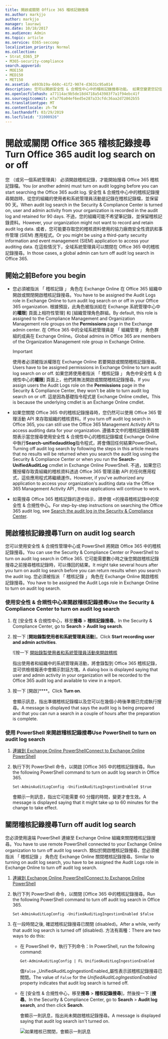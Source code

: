 ```yaml
---
title: 開啟或關閉 Office 365 稽核記錄搜尋
ms.author: markjjo
author: markjjo
manager: laurawi
ms.date: 10/18/2017
ms.audience: Admin
ms.topic: article
ms.service: O365-seccomp
localization_priority: Normal
ms.collection:
- Strat_O365_IP
- M365-security-compliance
search.appverid:
- MOE150
- MED150
- MET150
ms.assetid: e893b19a-660c-41f2-9074-d3631c95a014
description: 您可以開啟安全性 & 合規性中心中的稽核記錄搜尋功能。 如果您變更您記住，您可以啟動隨時如果 off。 關閉稽核記錄搜尋時，系統管理員無法在組織中搜尋使用者和系統管理員活動的 Office 365 稽核記錄檔。
ms.openlocfilehash: a77114ac9b5de18d4718a543983f7a1f94ebc41f
ms.sourcegitcommit: e7a776a04ef6ed5e287a33cfdc36aa2d72862b55
ms.translationtype: MT
ms.contentlocale: zh-TW
ms.lasthandoff: 03/29/2019
ms.locfileid: "31000926"
---
```

# <a name="turn-office-365-audit-log-search-on-or-off"></a><span data-ttu-id="cc673-105">開啟或關閉 Office 365 稽核記錄搜尋</span><span class="sxs-lookup"><span data-stu-id="cc673-105">Turn Office 365 audit log search on or off</span></span>

<span data-ttu-id="cc673-106">您 （或另一個系統管理員） 必須開啟稽核記錄，才能開始搜尋 Office 365 稽核記錄檔。</span><span class="sxs-lookup"><span data-stu-id="cc673-106">You (or another admin) must turn on audit logging before you can start searching the Office 365 audit log.</span></span> <span data-ttu-id="cc673-107">安全性 & 合規性中心中的稽核記錄搜尋開啟時，從您的組織的使用者和系統管理員活動是記錄在稽核記錄檔，並保留 90 天。</span><span class="sxs-lookup"><span data-stu-id="cc673-107">When audit log search in the Security & Compliance Center is turned on, user and admin activity from your organization is recorded in the audit log and retained for 90 days.</span></span> <span data-ttu-id="cc673-108">不過，您的組織可能不希望筆記錄，並保留稽核記錄資料。</span><span class="sxs-lookup"><span data-stu-id="cc673-108">However, your organization might not want to record and retain audit log data.</span></span> <span data-ttu-id="cc673-109">或者，您可能要存取您的稽核資料使用的協力廠商安全性資訊和事件管理 (SIEM) 應用程式。</span><span class="sxs-lookup"><span data-stu-id="cc673-109">Or you might be using a third-party security information and event management (SIEM) application to access your auditing data.</span></span> <span data-ttu-id="cc673-110">在這些情況下，全域系統管理員可以關閉在 Office 365 中的稽核記錄搜尋。</span><span class="sxs-lookup"><span data-stu-id="cc673-110">In those cases, a global admin can turn off audit log search in Office 365.</span></span>
  
## <a name="before-you-begin"></a><span data-ttu-id="cc673-111">開始之前</span><span class="sxs-lookup"><span data-stu-id="cc673-111">Before you begin</span></span>

- <span data-ttu-id="cc673-112">您必須被指派 「 稽核記錄 」 角色在 Exchange Online 在 Office 365 組織中開啟或關閉開啟稽核記錄搜尋。</span><span class="sxs-lookup"><span data-stu-id="cc673-112">You have to be assigned the Audit Logs role in Exchange Online to turn audit log search on or off in your Office 365 organization.</span></span> <span data-ttu-id="cc673-113">根據預設，此角色被指派給在 Exchange 系統管理中心中的**權限**] 頁面上相符性管理] 和 [組織管理角色群組。</span><span class="sxs-lookup"><span data-stu-id="cc673-113">By default, this role is assigned to the Compliance Management and Organization Management role groups on the **Permissions** page in the Exchange admin center.</span></span> <span data-ttu-id="cc673-114">在 Office 365 中的全域系統管理員是 「 組織管理 」 角色群組的成員在 Exchange Online。</span><span class="sxs-lookup"><span data-stu-id="cc673-114">Global admins in Office 365 are members of the Organization Management role group in Exchange Online.</span></span> 
    
    > [!IMPORTANT]
    > <span data-ttu-id="cc673-115">使用者必須被指派權限在 Exchange Online 若要開啟或關閉稽核記錄搜尋。</span><span class="sxs-lookup"><span data-stu-id="cc673-115">Users have to be assigned permissions in Exchange Online to turn audit log search on or off.</span></span> <span data-ttu-id="cc673-116">如果您將使用者指派 「 稽核記錄 」 角色中安全性 & 合規性中心的**權限**] 頁面上，他們將無法開啟或關閉稽核記錄搜尋。</span><span class="sxs-lookup"><span data-stu-id="cc673-116">If you assign users the Audit Logs role on the **Permissions** page in the Security & Compliance Center, they won't be able to turn audit log search on or off.</span></span> <span data-ttu-id="cc673-117">這是因為基礎指令程式是 Exchange Online cmdlet。</span><span class="sxs-lookup"><span data-stu-id="cc673-117">This is because the underlying cmdlet is an Exchange Online cmdlet.</span></span> 
  
- <span data-ttu-id="cc673-118">如果您關閉 Office 365 中的稽核記錄搜尋時，您仍然可以使用 Office 365 管理活動 API 來存取組織的稽核資料。</span><span class="sxs-lookup"><span data-stu-id="cc673-118">If you turn off audit log search in Office 365, you can still use the Office 365 Management Activity API to access auditing data for your organization.</span></span> <span data-ttu-id="cc673-119">遵循本文中的稽核記錄搜尋關閉表示當您搜尋使用安全性 & 合規性中心的稽核記錄檔或 Exchange Online 中執行**Search-unifiedauditlog**指令程式，將會傳回任何結果PowerShell。</span><span class="sxs-lookup"><span data-stu-id="cc673-119">Turning off audit log search by following the steps in this article means that no results will be returned when you search the audit log using the Security & Compliance Center or when you run the **Search-UnifiedAuditLog** cmdlet in Exchange Online PowerShell.</span></span> <span data-ttu-id="cc673-120">不過，如果您已獲授權存取貴組織的稽核資料透過 Office 365 管理活動 API 的任何應用程式，這些應用程式將繼續運作。</span><span class="sxs-lookup"><span data-stu-id="cc673-120">However, if you've authorized any application to access your organization's auditing data via the Office 365 Management Activity API , those applications will continue to work.</span></span> 
    
- <span data-ttu-id="cc673-121">如需搜尋 Office 365 稽核記錄的逐步指示，請參閱 <<c0>的搜尋稽核記錄中的安全性 &amp; 合規性中心。</span><span class="sxs-lookup"><span data-stu-id="cc673-121">For step-by-step instructions on searching the Office 365 audit log, see [Search the audit log in the Security & Compliance Center](search-the-audit-log-in-security-and-compliance.md).</span></span>
    
## <a name="turn-on-audit-log-search"></a><span data-ttu-id="cc673-122">開啟稽核記錄搜尋</span><span class="sxs-lookup"><span data-stu-id="cc673-122">Turn on audit log search</span></span>

<span data-ttu-id="cc673-123">您可以使用安全性 & 合規性管理中心或 PowerShell 將開啟 Office 365 中的稽核記錄搜尋。</span><span class="sxs-lookup"><span data-stu-id="cc673-123">You can use the Security & Compliance Center or PowerShell to turn on audit log search in Office 365.</span></span> <span data-ttu-id="cc673-124">它可能需要數小時之後您開啟稽核記錄搜尋之前搜尋稽核記錄時，可以傳回的結果。</span><span class="sxs-lookup"><span data-stu-id="cc673-124">It might take several hours after you turn on audit log search before you can return results when you search the audit log.</span></span> <span data-ttu-id="cc673-125">您必須被指派 「 稽核記錄 」 角色在 Exchange Online 開啟稽核記錄搜尋。</span><span class="sxs-lookup"><span data-stu-id="cc673-125">You have to be assigned the Audit Logs role in Exchange Online to turn on audit log search.</span></span>
  
### <a name="use-the-security--compliance-center-to-turn-on-audit-log-search"></a><span data-ttu-id="cc673-126">使用安全性 & 合規性中心來開啟稽核記錄搜尋</span><span class="sxs-lookup"><span data-stu-id="cc673-126">Use the Security & Compliance Center to turn on audit log search</span></span>

1. <span data-ttu-id="cc673-127">在 [安全性 & 合規性中心，移至**搜尋** \> **稽核記錄搜尋**。</span><span class="sxs-lookup"><span data-stu-id="cc673-127">In the Security & Compliance Center, go to **Search** \> **Audit log search**.</span></span>
    
2. <span data-ttu-id="cc673-128">按一下 [**開始錄製使用者和系統管理員活動**]。</span><span class="sxs-lookup"><span data-stu-id="cc673-128">Click **Start recording user and admin activities**.</span></span>
    
    ![按一下 [開始錄製使用者和系統管理員活動來開啟稽核](media/39a9d35f-88d0-4bbe-a962-0be2f838e2bf.png)
  
    <span data-ttu-id="cc673-130">指出使用者和組織中的系統管理員活動，將會錄製到 Office 365 稽核記錄，並可供檢視報表中會顯示對話方塊。</span><span class="sxs-lookup"><span data-stu-id="cc673-130">A dialog box is displayed saying that user and admin activity in your organization will be recorded to the Office 365 audit log and available to view in a report.</span></span> 
    
3. <span data-ttu-id="cc673-131">按一下 [開啟]\*\*\*\*。</span><span class="sxs-lookup"><span data-stu-id="cc673-131">Click **Turn on**.</span></span>
    
    <span data-ttu-id="cc673-132">會顯示訊息，指出準備稽核記錄檔以及您可以在幾個小時後準備已完成執行搜尋。</span><span class="sxs-lookup"><span data-stu-id="cc673-132">A message is displayed that says the audit log is being prepared and that you can run a search in a couple of hours after the preparation is complete.</span></span>
    
### <a name="use-powershell-to-turn-on-audit-log-search"></a><span data-ttu-id="cc673-133">使用 PowerShell 來開啟稽核記錄搜尋</span><span class="sxs-lookup"><span data-stu-id="cc673-133">Use PowerShell to turn on audit log search</span></span>

1. [<span data-ttu-id="cc673-134">連線到 Exchange Online PowerShell</span><span class="sxs-lookup"><span data-stu-id="cc673-134">Connect to Exchange Online PowerShell</span></span>](https://go.microsoft.com/fwlink/p/?LinkID=396554)
    
2. <span data-ttu-id="cc673-135">執行下列 PowerShell 命令，以開啟 [Office 365 中的稽核記錄搜尋。</span><span class="sxs-lookup"><span data-stu-id="cc673-135">Run the following PowerShell command to turn on audit log search in Office 365.</span></span>
    
    ```
    Set-AdminAuditLogConfig -UnifiedAuditLogIngestionEnabled $true
    ```

    <span data-ttu-id="cc673-136">會顯示一則訊息，指出它可能需要 60 分鐘的時間，變更才會生效。</span><span class="sxs-lookup"><span data-stu-id="cc673-136">A message is displayed saying that it might take up to 60 minutes for the change to take effect.</span></span>
  
## <a name="turn-off-audit-log-search"></a><span data-ttu-id="cc673-137">關閉稽核記錄搜尋</span><span class="sxs-lookup"><span data-stu-id="cc673-137">Turn off audit log search</span></span>

<span data-ttu-id="cc673-138">您必須使用遠端 PowerShell 連線至 Exchange Online 組織來關閉稽核記錄搜尋。</span><span class="sxs-lookup"><span data-stu-id="cc673-138">You have to use remote PowerShell connected to your Exchange Online organization to turn off audit log search.</span></span> <span data-ttu-id="cc673-139">類似於開啟稽核記錄搜尋，您必須被指派 「 稽核記錄 」 角色在 Exchange Online 關閉稽核記錄搜尋。</span><span class="sxs-lookup"><span data-stu-id="cc673-139">Similar to turning on audit log search, you have to be assigned the Audit Logs role in Exchange Online to turn off audit log search.</span></span>
  
1. [<span data-ttu-id="cc673-140">連線到 Exchange Online PowerShell</span><span class="sxs-lookup"><span data-stu-id="cc673-140">Connect to Exchange Online PowerShell</span></span>](https://go.microsoft.com/fwlink/p/?LinkID=396554)
    
2. <span data-ttu-id="cc673-141">執行下列 PowerShell 命令，以關閉 [Office 365 中的稽核記錄搜尋。</span><span class="sxs-lookup"><span data-stu-id="cc673-141">Run the following PowerShell command to turn off audit log search in Office 365.</span></span>
    
    ```
    Set-AdminAuditLogConfig -UnifiedAuditLogIngestionEnabled $false
    ```

3. <span data-ttu-id="cc673-142">在一段時間之後, 確認稽核記錄搜尋已關閉 (disabled)。</span><span class="sxs-lookup"><span data-stu-id="cc673-142">After a while, verify that audit log search is turned off (disabled).</span></span> <span data-ttu-id="cc673-143">方法有兩種：</span><span class="sxs-lookup"><span data-stu-id="cc673-143">There are two ways to do this:</span></span>
    
    - <span data-ttu-id="cc673-144">在 PowerShell 中，執行下列命令：</span><span class="sxs-lookup"><span data-stu-id="cc673-144">In PowerShell, run the following command:</span></span>

        ```
        Get-AdminAuditLogConfig | FL UnifiedAuditLogIngestionEnabled
        ```

        <span data-ttu-id="cc673-145">值`False` _UnifiedAuditLogIngestionEnabled_屬性表示該稽核記錄搜尋已關閉。</span><span class="sxs-lookup"><span data-stu-id="cc673-145">The value of  `False` for the  _UnifiedAuditLogIngestionEnabled_ property indicates that audit log search is turned off.</span></span> 
    
    - <span data-ttu-id="cc673-146">在 [安全性 & 合規性中心，移至**搜尋** \> **稽核記錄搜尋**]，然後按一下 [**搜尋**。</span><span class="sxs-lookup"><span data-stu-id="cc673-146">In the Security & Compliance Center, go to **Search** \> **Audit log search**, and then click **Search**.</span></span>
    
      <span data-ttu-id="cc673-147">會顯示一則訊息，指出尚未開啟稽核記錄搜尋。</span><span class="sxs-lookup"><span data-stu-id="cc673-147">A message is displayed saying that audit log search isn't turned on.</span></span> 
    
      ![如果稽核已關閉，會顯示一則訊息](media/dca53da6-1cbe-4fa3-9860-f0d674de9538.png)
